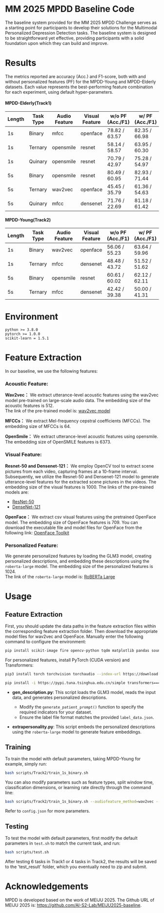 # MM 2025 MPDD Baseline Code
The baseline system provided for the MM 2025 MPDD Challenge serves as a starting point for participants to develop their solutions for the Multimodal Personalized Depression Detection tasks. The baseline system is designed to be straightforward yet effective, providing participants with a solid foundation upon which they can build and improve.
# Results

The metrics reported are accuracy (Acc.) and F1-score, both with and without personalized features (PF) for the MPDD-Young and MPDD-Elderly datasets. Each value represents the best-performing feature combination for each experiment, using default hyper-parameters.

#### MPDD-Elderly(Track1)

| Length | Task Type | Audio Feature | Visual Feature | w/o PF (Acc./F1) | w/ PF (Acc./F1) |
|--------|-----------|---------------|----------------|-------------------|----------------|
| 1s     | Binary    | mfcc          | openface       | 78.82 / 63.57    | 82.35 / 66.98  |
| 1s     | Ternary   | opensmile     | resnet         | 58.14 / 58.57    | 63.95 / 60.30  |
| 1s     | Quinary   | opensmile     | resnet         | 70.79 / 42.97    | 75.28 / 54.97 |
| 5s     | Binary    | opensmile     | resnet         | 80.49 / 60.95    | 82.93 / 71.44 |
| 5s     | Ternary   | wav2vec       | openface       | 45.45 / 35.79    | 61.36 / 54.63 |
| 5s     | Quinary   | mfcc          | densenet       | 71.76 / 22.69    | 81.18 / 61.42 |

#### MPDD-Young(Track2)

| Length | Task Type | Audio Feature | Visual Feature | w/o PF (Acc./F1) | w/ PF (Acc./F1) |
|--------|-----------|---------------|----------------|------------------|-----------------|
| 1s     | Binary    | wav2vec       | openface       | 56.06 / 55.23    | 63.64 / 59.96   |
| 1s     | Ternary   | mfcc          | densenet       | 48.48 / 43.72    | 51.52 / 51.62   |
| 5s     | Binary    | opensmile     | resnet         | 60.61 / 60.02    | 62.12 / 62.11   |
| 5s     | Ternary   | mfcc          | densenet       | 42.42 / 39.38    | 50.00 / 41.31   |

# Environment

    python >= 3.8.0
    pytorch >= 1.0.0
    scikit-learn = 1.5.1

# Feature Extraction

In our baseline, we use the following features:

### Acoustic Feature:
**Wav2vec：** We extract utterance-level acoustic features using the wav2vec model pre-trained on large-scale audio data. The embedding size of the acoustic features is 512.  
The link of the pre-trained model is: [wav2vec model](https://github.com/facebookresearch/fairseq/tree/main/examples/wav2vec)

**MFCCs：** We extract Mel-frequency cepstral coefficients (MFCCs). The embedding size of MFCCs is 64.  

**OpenSmile：** We extract utterance-level acoustic features using opensmile. The embedding size of OpenSMILE features is 6373.  

### Visual Feature:
**Resnet-50 and Densenet-121：** We employ OpenCV tool to extract scene pictures from each video, capturing frames at a 10-frame interval. Subsequently, we utilize the Resnet-50 and Densenet-121 model to generate utterance-level features for the extracted scene pictures in the videos. The embedding size of the visual features is 1000.
The links of the pre-trained models are:  
- [ResNet-50](https://huggingface.co/microsoft/resnet-50)  
- [DenseNet-121](https://huggingface.co/pytorch/vision/v0.10.0/densenet121)  

**OpenFace：** We extract csv visual features using the pretrained OpenFace model. The embedding size of OpenFace features is 709. You can download the executable file and model files for OpenFace from the following link: [OpenFace Toolkit](https://github.com/TadasBaltrusaitis/OpenFace)

### Personalized Feature:
We generate personalized features by loading the GLM3 model, creating personalized descriptions, and embedding these descriptions using the `roberta-large` model. The embedding size of the personalized features is 1024.  
The link of the `roberta-large` model is: [RoBERTa Large](https://huggingface.co/roberta-large)

# Usage
## Feature Extraction

First, you should update the data paths in the feature extraction files within the corresponding feature extraction folder. Then download the appropriate model files for wav2vec and OpenFace. Manually enter the following command to configure the environment:
   ```bash
  pip install scikit-image fire opencv-python tqdm matplotlib pandas soundfile wenetruntime fairseq==0.9.0 numpy==1.26.4 transformers paddlespeech pytest-runner paddlepaddle whisper -i https://pypi.tuna.tsinghua.edu.cn/simple
   ```
For personalized features,
 install PyTorch (CUDA version) and Transformers:  
   ```bash
   pip3 install torch torchvision torchaudio --index-url https://download.pytorch.org/whl/cu121
   ```
   ```bash
   pip install -i https://pypi.tuna.tsinghua.edu.cn/simple transformers==4.40.0
   ```
- **gen_description.py**: This script loads the GLM3 model, reads the input data, and generates personalized descriptions.  
  - Modify the `generate_patient_prompt()` function to specify the required indicators for your dataset.  
  - Ensure the label file format matches the provided `label_data.json`.  

- **extrapersonality.py**: This script embeds the personalized descriptions using the `roberta-large` model to generate feature embeddings.


## Training
To train the model with default parameters, taking MPDD-Young for example, simply run:  
```bash
bash scripts/Track2/train_1s_binary.sh
```

You can also modify parameters such as feature types, split window time, classification dimensions, or learning rate directly through the command line:  
```bash
bash scripts/Track2/train_1s_binary.sh --audiofeature_method=wav2vec --videofeature_method=resnet --splitwindow_time=5s --labelcount=5 --batch_size=32 --lr=0.001 --num_epochs=500
```
Refer to `config.json` for more parameters.

## Testing
To test the model with default parameters, first modify the default parameters in `test.sh` to match the current task, and run:  
```bash
bash scripts/test.sh
```
After testing 6 tasks in Track1 or 4 tasks in Track2, the results will be saved to the 'test_result' folder, which you eventually need to zip and submit.

# Acknowledgements
MPDD is developed based on the work of MEIJU 2025. The Github URL of MEIJU 2025 is: https://github.com/AI-S2-Lab/MEIJU2025-baseline.